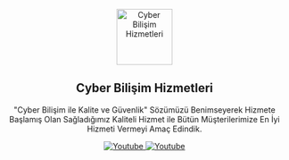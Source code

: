 <p align="center">
 <img width="100px" src="https://cdn.discordapp.com/attachments/1128394278272499948/1142401891771363338/logo.png" align="center" alt="Cyber Bilişim Hizmetleri" />
 <h2 align="center">Cyber Bilişim Hizmetleri</h2>
 <p align="center">"Cyber Bilişim ile Kalite ve Güvenlik" Sözümüzü Benimseyerek Hizmete
Başlamış Olan Sağladığımız Kaliteli Hizmet ile Bütün Müşterilerimize En
İyi Hizmeti Vermeyi Amaç Edindik.</p>
</p>
  <p align="center">
    <a href="https://www.youtube.com/@CyberBilisimHizmetleri">
      <img alt="Youtube" src="https://cdn.discordapp.com/attachments/1128397959285981214/1142407028963287181/Background_2.png" />
    </a>
    <a href="https://www.youtube.com/@CyberBilisimHizmetleri">
      <img alt="Youtube" src="https://cdn.discordapp.com/attachments/1128397959285981214/1142407028963287181/Background_2.png" />
    </a>
